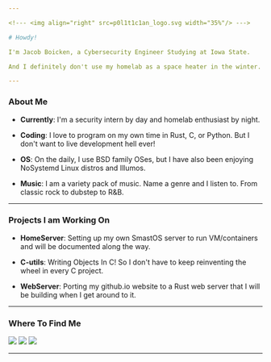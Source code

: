 ```yaml
---

<!--- <img align="right" src=p0l1t1c1an_logo.svg width="35%"/> --->

# Howdy! 

I'm Jacob Boicken, a Cybersecurity Engineer Studying at Iowa State. 

And I definitely don't use my homelab as a space heater in the winter. 

---
```


### About Me
- **Currently**: I'm a security intern by day and homelab enthusiast by night.

- **Coding**: I love to program on my own time in Rust, C, or Python. But I don't want to live development hell ever!

- **OS**: On the daily, I use BSD family OSes, but I have also been enjoying NoSystemd Linux distros and Illumos. 

- **Music**: I am a variety pack of music. Name a genre and I listen to. From classic rock to dubstep to R&B.     


---

### Projects I am Working On
- **HomeServer**: Setting up my own SmastOS server to run VM/containers and will be documented along the way.

- **C-utils**: Writing Objects In C! So I don't have to keep reinventing the wheel in every C project. 

- **WebServer**: Porting my github.io website to a Rust web server that I will be building when I get around to it.  

---

### Where To Find Me
<div>
  
  [<img src="https://img.shields.io/badge/GitHub-%2312100E.svg?&style=for-the-badge&logo=Github&logoColor=white&color=222222" />][github]
  [<img src="https://img.shields.io/badge/linkedin-%230077B5.svg?&style=for-the-badge&logo=linkedin&logoColor=white" />][linkedin]
  [<img src="https://img.shields.io/badge/discord-7289da.svg?&style=for-the-badge&logo=discord&logoColor=white" />][discord]

</div>

---

<!-- Where to Find Me -->
[github]: https://github.com/p0l1t1c1an
[linkedin]: https://www.linkedin.com/in/jacob-boicken-0201571b7/
[discord]: https://discordapp.com/users/745105200523771924 

